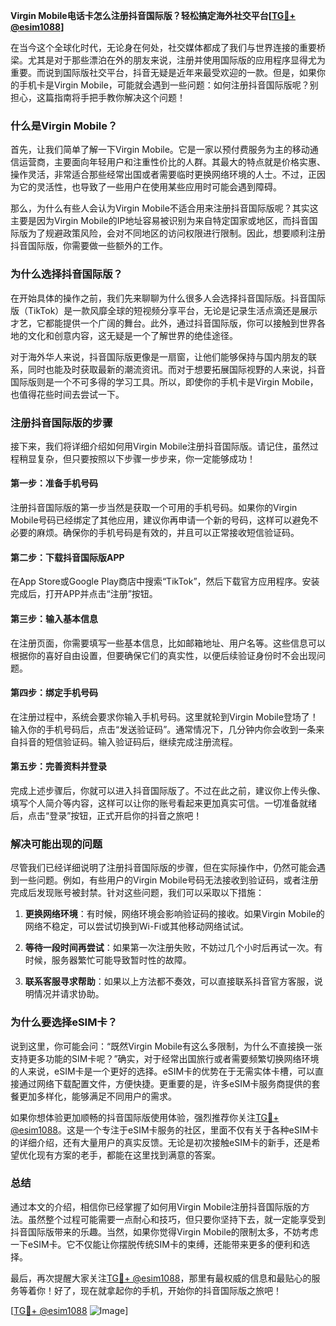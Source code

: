 **Virgin Mobile电话卡怎么注册抖音国际版？轻松搞定海外社交平台[[TG💪+ @esim1088](https://t.me/s/esim1088)]**

在当今这个全球化时代，无论身在何处，社交媒体都成了我们与世界连接的重要桥梁。尤其是对于那些漂泊在外的朋友来说，注册并使用国际版的应用程序显得尤为重要。而说到国际版社交平台，抖音无疑是近年来最受欢迎的一款。但是，如果你的手机卡是Virgin Mobile，可能就会遇到一些问题：如何注册抖音国际版呢？别担心，这篇指南将手把手教你解决这个问题！

### **什么是Virgin Mobile？**

首先，让我们简单了解一下Virgin Mobile。它是一家以预付费服务为主的移动通信运营商，主要面向年轻用户和注重性价比的人群。其最大的特点就是价格实惠、操作灵活，非常适合那些经常出国或者需要临时更换网络环境的人士。不过，正因为它的灵活性，也导致了一些用户在使用某些应用时可能会遇到障碍。

那么，为什么有些人会认为Virgin Mobile不适合用来注册抖音国际版呢？其实这主要是因为Virgin Mobile的IP地址容易被识别为来自特定国家或地区，而抖音国际版为了规避政策风险，会对不同地区的访问权限进行限制。因此，想要顺利注册抖音国际版，你需要做一些额外的工作。

### **为什么选择抖音国际版？**

在开始具体的操作之前，我们先来聊聊为什么很多人会选择抖音国际版。抖音国际版（TikTok）是一款风靡全球的短视频分享平台，无论是记录生活点滴还是展示才艺，它都能提供一个广阔的舞台。此外，通过抖音国际版，你可以接触到世界各地的文化和创意内容，这无疑是一个了解世界的绝佳途径。

对于海外华人来说，抖音国际版更像是一扇窗，让他们能够保持与国内朋友的联系，同时也能及时获取最新的潮流资讯。而对于想要拓展国际视野的人来说，抖音国际版则是一个不可多得的学习工具。所以，即使你的手机卡是Virgin Mobile，也值得花些时间去尝试一下。

### **注册抖音国际版的步骤**

接下来，我们将详细介绍如何用Virgin Mobile注册抖音国际版。请记住，虽然过程稍显复杂，但只要按照以下步骤一步步来，你一定能够成功！

#### **第一步：准备手机号码**
注册抖音国际版的第一步当然是获取一个可用的手机号码。如果你的Virgin Mobile号码已经绑定了其他应用，建议你再申请一个新的号码，这样可以避免不必要的麻烦。确保你的手机号码是有效的，并且可以正常接收短信验证码。

#### **第二步：下载抖音国际版APP**
在App Store或Google Play商店中搜索“TikTok”，然后下载官方应用程序。安装完成后，打开APP并点击“注册”按钮。

#### **第三步：输入基本信息**
在注册页面，你需要填写一些基本信息，比如邮箱地址、用户名等。这些信息可以根据你的喜好自由设置，但要确保它们的真实性，以便后续验证身份时不会出现问题。

#### **第四步：绑定手机号码**
在注册过程中，系统会要求你输入手机号码。这里就轮到Virgin Mobile登场了！输入你的手机号码后，点击“发送验证码”。通常情况下，几分钟内你会收到一条来自抖音的短信验证码。输入验证码后，继续完成注册流程。

#### **第五步：完善资料并登录**
完成上述步骤后，你就可以进入抖音国际版了。不过在此之前，建议你上传头像、填写个人简介等内容，这样可以让你的账号看起来更加真实可信。一切准备就绪后，点击“登录”按钮，正式开启你的抖音之旅吧！

### **解决可能出现的问题**

尽管我们已经详细说明了注册抖音国际版的步骤，但在实际操作中，仍然可能会遇到一些问题。例如，有些用户的Virgin Mobile号码无法接收到验证码，或者注册完成后发现账号被封禁。针对这些问题，我们可以采取以下措施：

1. **更换网络环境**：有时候，网络环境会影响验证码的接收。如果Virgin Mobile的网络不稳定，可以尝试切换到Wi-Fi或其他移动网络试试。
   
2. **等待一段时间再尝试**：如果第一次注册失败，不妨过几个小时后再试一次。有时候，服务器繁忙可能导致暂时性的故障。

3. **联系客服寻求帮助**：如果以上方法都不奏效，可以直接联系抖音官方客服，说明情况并请求协助。

### **为什么要选择eSIM卡？**

说到这里，你可能会问：“既然Virgin Mobile有这么多限制，为什么不直接换一张支持更多功能的SIM卡呢？”确实，对于经常出国旅行或者需要频繁切换网络环境的人来说，eSIM卡是一个更好的选择。eSIM卡的优势在于无需实体卡槽，可以直接通过网络下载配置文件，方便快捷。更重要的是，许多eSIM卡服务商提供的套餐更加多样化，能够满足不同用户的需求。

如果你想体验更加顺畅的抖音国际版使用体验，强烈推荐你关注[TG💪+ @esim1088](https://t.me/s/esim1088)。这是一个专注于eSIM卡服务的社区，里面不仅有关于各种eSIM卡的详细介绍，还有大量用户的真实反馈。无论是初次接触eSIM卡的新手，还是希望优化现有方案的老手，都能在这里找到满意的答案。

### **总结**

通过本文的介绍，相信你已经掌握了如何用Virgin Mobile注册抖音国际版的方法。虽然整个过程可能需要一点耐心和技巧，但只要你坚持下去，就一定能享受到抖音国际版带来的乐趣。当然，如果你觉得Virgin Mobile的限制太多，不妨考虑一下eSIM卡。它不仅能让你摆脱传统SIM卡的束缚，还能带来更多的便利和选择。

最后，再次提醒大家关注[TG💪+ @esim1088](https://t.me/s/esim1088)，那里有最权威的信息和最贴心的服务等着你！好了，现在就拿起你的手机，开始你的抖音国际版之旅吧！

[[TG💪+ @esim1088](https://t.me/s/esim1088) ![Image](https://i.postimg.cc/4NQfJmqS/Snipaste-2025-05-13-00-14-12.png)]